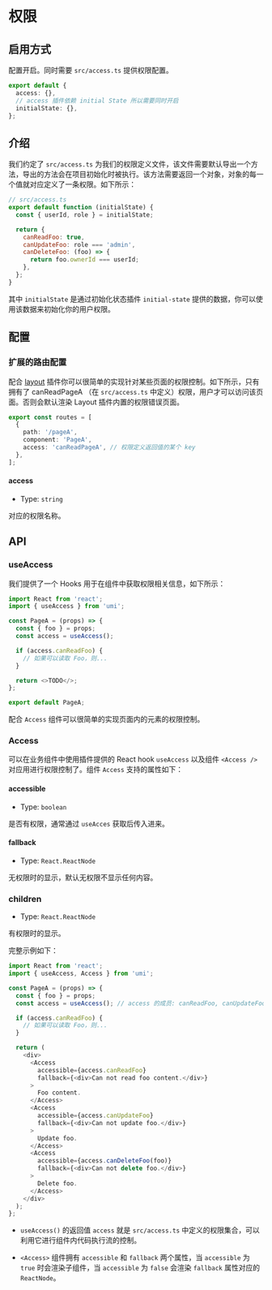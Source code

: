 # 权限

## 启用方式

配置开启。同时需要 `src/access.ts` 提供权限配置。

```ts
export default {
  access: {},
  // access 插件依赖 initial State 所以需要同时开启
  initialState: {},
};
```

## 介绍

我们约定了 `src/access.ts` 为我们的权限定义文件，该文件需要默认导出一个方法，导出的方法会在项目初始化时被执行。该方法需要返回一个对象，对象的每一个值就对应定义了一条权限。如下所示：

```js
// src/access.ts
export default function (initialState) {
  const { userId, role } = initialState;

  return {
    canReadFoo: true,
    canUpdateFoo: role === 'admin',
    canDeleteFoo: (foo) => {
      return foo.ownerId === userId;
    },
  };
}
```

其中 `initialState` 是通过初始化状态插件 `initial-state` 提供的数据，你可以使用该数据来初始化你的用户权限。

## 配置

### 扩展的路由配置

配合 [layout](./layout-menu) 插件你可以很简单的实现针对某些页面的权限控制。如下所示，只有拥有了 canReadPageA （在 `src/access.ts` 中定义）权限，用户才可以访问该页面。否则会默认渲染 Layout 插件内置的权限错误页面。

```ts
export const routes = [
  {
    path: '/pageA',
    component: 'PageA',
    access: 'canReadPageA', // 权限定义返回值的某个 key
  },
];
```

#### access

- Type: `string`

对应的权限名称。

## API

### useAccess

我们提供了一个 Hooks 用于在组件中获取权限相关信息，如下所示：

```js
import React from 'react';
import { useAccess } from 'umi';

const PageA = (props) => {
  const { foo } = props;
  const access = useAccess();

  if (access.canReadFoo) {
    // 如果可以读取 Foo，则...
  }

  return <>TODO</>;
};

export default PageA;
```

配合 `Access` 组件可以很简单的实现页面内的元素的权限控制。

### Access

可以在业务组件中使用插件提供的 React hook `useAccess` 以及组件 `<Access />` 对应用进行权限控制了。组件 `Access` 支持的属性如下：

#### accessible

- Type: `boolean`

是否有权限，通常通过 `useAcces` 获取后传入进来。

#### fallback

- Type: `React.ReactNode`

无权限时的显示，默认无权限不显示任何内容。

### children

- Type: `React.ReactNode`

有权限时的显示。

完整示例如下：

```js
import React from 'react';
import { useAccess, Access } from 'umi';

const PageA = (props) => {
  const { foo } = props;
  const access = useAccess(); // access 的成员: canReadFoo, canUpdateFoo, canDeleteFoo

  if (access.canReadFoo) {
    // 如果可以读取 Foo，则...
  }

  return (
    <div>
      <Access
        accessible={access.canReadFoo}
        fallback={<div>Can not read foo content.</div>}
      >
        Foo content.
      </Access>
      <Access
        accessible={access.canUpdateFoo}
        fallback={<div>Can not update foo.</div>}
      >
        Update foo.
      </Access>
      <Access
        accessible={access.canDeleteFoo(foo)}
        fallback={<div>Can not delete foo.</div>}
      >
        Delete foo.
      </Access>
    </div>
  );
};
```

- `useAccess()` 的返回值 `access` 就是 `src/access.ts` 中定义的权限集合，可以利用它进行组件内代码执行流的控制。

- `<Access>` 组件拥有 `accessible` 和 `fallback` 两个属性，当 `accessible` 为 `true` 时会渲染子组件，当 `accessible` 为 `false` 会渲染 `fallback` 属性对应的 `ReactNode`。
